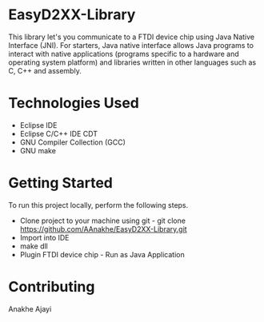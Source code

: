 # EasyD2XX-Library
This library let's you communicate to a FTDI device chip using Java Native Interface (JNI). For starters, Java native interface allows Java programs to interact with native applications (programs specific to a hardware and operating system platform) and libraries written in other languages such as C, C++ and assembly.

# Technologies Used
- Eclipse IDE
- Eclipse C/C++ IDE CDT
- GNU Compiler Collection (GCC)
- GNU make

# Getting Started
To run this project locally, perform the following steps.
- Clone project to your machine using git - git clone https://github.com/AAnakhe/EasyD2XX-Library.git
- Import into IDE
- make dll
- Plugin FTDI device chip - Run as Java Application

# Contributing
Anakhe Ajayi

